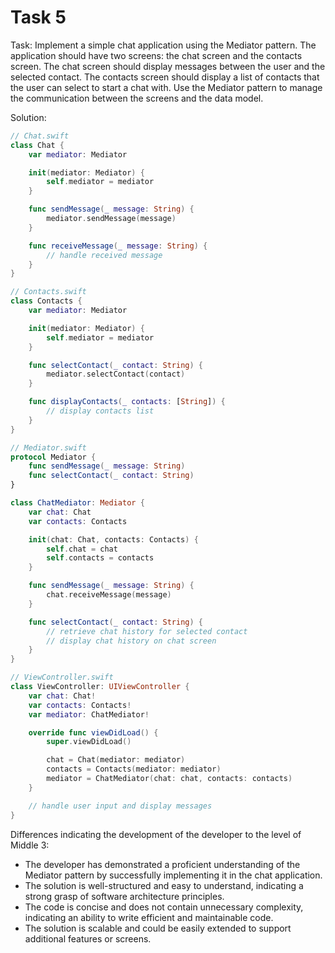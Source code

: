 # Task 5

Task: Implement a simple chat application using the Mediator pattern. The
application should have two screens: the chat screen and the contacts screen.
The chat screen should display messages between the user and the selected
contact. The contacts screen should display a list of contacts that the user can
select to start a chat with. Use the Mediator pattern to manage the
communication between the screens and the data model.

Solution:

```swift
// Chat.swift
class Chat {
    var mediator: Mediator

    init(mediator: Mediator) {
        self.mediator = mediator
    }

    func sendMessage(_ message: String) {
        mediator.sendMessage(message)
    }

    func receiveMessage(_ message: String) {
        // handle received message
    }
}

// Contacts.swift
class Contacts {
    var mediator: Mediator

    init(mediator: Mediator) {
        self.mediator = mediator
    }

    func selectContact(_ contact: String) {
        mediator.selectContact(contact)
    }

    func displayContacts(_ contacts: [String]) {
        // display contacts list
    }
}

// Mediator.swift
protocol Mediator {
    func sendMessage(_ message: String)
    func selectContact(_ contact: String)
}

class ChatMediator: Mediator {
    var chat: Chat
    var contacts: Contacts

    init(chat: Chat, contacts: Contacts) {
        self.chat = chat
        self.contacts = contacts
    }

    func sendMessage(_ message: String) {
        chat.receiveMessage(message)
    }

    func selectContact(_ contact: String) {
        // retrieve chat history for selected contact
        // display chat history on chat screen
    }
}

// ViewController.swift
class ViewController: UIViewController {
    var chat: Chat!
    var contacts: Contacts!
    var mediator: ChatMediator!

    override func viewDidLoad() {
        super.viewDidLoad()

        chat = Chat(mediator: mediator)
        contacts = Contacts(mediator: mediator)
        mediator = ChatMediator(chat: chat, contacts: contacts)
    }

    // handle user input and display messages
}
```

Differences indicating the development of the developer to the level of Middle
3:

-   The developer has demonstrated a proficient understanding of the Mediator
    pattern by successfully implementing it in the chat application.
-   The solution is well-structured and easy to understand, indicating a strong
    grasp of software architecture principles.
-   The code is concise and does not contain unnecessary complexity, indicating
    an ability to write efficient and maintainable code.
-   The solution is scalable and could be easily extended to support additional
    features or screens.
